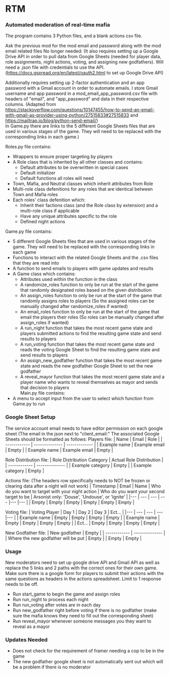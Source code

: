 # RTM
### Automated moderation of real-time mafia  
The program contains 3 Python files, and a blank actions csv file.  

Ask the previous mod for the mod email and password along with the mod email related files
No longer needed: (It also requires setting up a Google Drive API in order to pull data from Google Sheets (needed for player data, role assignments, night actions, voting, and assigning new godfathers). Will need a .json file with credentials to use the API. (https://docs.gspread.org/en/latest/oauth2.html to set up Google Drive API)  

Additionally requires setting up 2-factor authentication and an app password with a Gmail account in order to automate emails. I store Gmail username and app password in a mod_email_app_password.csv file with headers of "email", and "app_password" and data in their respective columns. (Adapted from https://stackoverflow.com/questions/10147455/how-to-send-an-email-with-gmail-as-provider-using-python/27515833#27515833 and https://mailtrap.io/blog/python-send-email/)  
In Game.py there are links to the 5 different Google Sheets files that are used in various stages of the game. They will need to be replaced with the corresponding links in each game.)

Roles.py file contains:  
  - Wrappers to ensure proper targeting by players  
  - A Role class that is inherited by all other classes and contains:  
    - Default attributes to be overwritten in special cases  
    - Default initializer  
    - Default functions all roles will need  
  - Town, Mafia, and Neutral classes which inherit attributes from Role  
  - Multi-role class defenitions for any roles that are identical between Town and Mafia roles  
  - Each roles' class defenition which:  
    - Inherit their factions class (and the Role class by extension) and a multi-role class if applicable  
    - Have any unique attributes specific to the role  
    - Defined night actions  

Game.py file contains:  
  - 5 different Google Sheets files that are used in various stages of the game. They will need to be replaced with the corresponding links in each game  
  - Functions to interact with the related Google Sheets and the .csv files that they are read into  
  - A function to send emails to players with game updates and results  
  - A Game class which contains:  
      - Attributes used within the function in the class  
      - A randomize_roles function to only be run at the start of the game that randomly designated roles based on the given distribution
      - An assign_roles function to only be run at the start of the game that randomly assigns roles to players (So the assigned roles can be manually changed after randomize_roles if wanted)
      - An email_roles function to only be run at the start of the game that email the players their roles (So roles can be manually changed after assign_roles if wanted)
      - A run_night function that takes the most recent game state and players submitted actions to find the resulting game state and send results to players  
      - A run_voting function that takes the most recent game state and reads the voting Google Sheet to find the resulting game state and send results to players  
      - An assign_new_godfather function that takes the most recent game state and reads the new godfather Google Sheet to set the new godfather
      - A reveal_mayor function that takes the most recent game state and a player name who wants to reveal themselves as mayor and sends that decision to players  
Main.py file contains:
  - A menu to accept input from the user to select which function from Game.py to run

### Google Sheet Setup
The service account email needs to have editor permission on each google sheet (The email in the json next to "client_email:"
The associated Google Sheets should be formatted as follows:
Players file:
| Name         | Email          | Role          |
| ------------ | -------------- | ------------- |
| Example name | Example email  | Empty         |
| Example name | Example email  | Empty         |

Role Distribution file:
| Role Distribution Category | Actual Role Distribution |
| ------------ | -------------- |
| Example category | Empty |
| Example category | Empty |

Actions file: (The headers row specifically needs to NOT be frozen or clearing data after a night will not work)
| Timestamp | Email | Name | Who do you want to target with your night action | Who do you want your second target to be | Arsonist only: 'Douse', 'Undouse', or 'Ignite' |
|--- | --- | --- | --- |--- |--- |
| Empty | Empty | Empty | Empty | Empty | Empty |

Voting file:
| Voting Player | Day 1 | Day 2 | Day 3 | Ect... |
|--- | --- | --- | --- |--- |
| Example name | Empty | Empty | Empty | Empty |
| Example name | Empty | Empty | Empty | Empty |
| Ect... | Empty | Empty | Empty | Empty |

New Godfather file:
| New godfather | Empty |
| ------------ | -------------- |
| Where the new godfather will be put | Empty |
| Empty | Empty |

### Usage
New moderators need to set up google drive API and Gmail API as well as replace the 5 links and 2 paths with the correct ones for their own game.  
Make sure there is a google form for players to submit their actions with the same questions as headers in the actions spreadsheet. Limit to 1 response needs to be off.
- Run start_game to begin the game and assign roles  
- Run run_night to process each night  
- Run run_voting after votes are in each day  
- Run new_godfather right before voting if there is no godfather (make sure the mafia knows they need to fill out the corresponding sheet)  
- Run reveal_mayor whenever someone messages you they want to reveal as a mayor  

### Updates Needed
 - Does not check for the requirement of framer needing a cop to be in the game
 - The new godfather google sheet is not automatically sent out which will be a problem if there is no moderator
